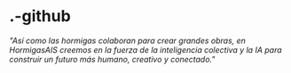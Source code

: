 # .-github
_"Así como las hormigas colaboran para crear grandes obras, en HormigasAIS creemos en la fuerza de la inteligencia colectiva y la IA para construir un futuro más humano, creativo y conectado."_ 
